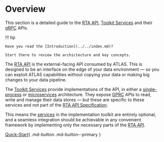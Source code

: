 # Overview

This section is a detailed guide to the [RTA API](../api/index.md), [Toolkit Services](../services/index.md) and their [gRPC](https://grpc.io/) APIs.

!!! tip

    Have you read the [Introduction](../../index.md)?
    
    Start there to review the archictecture and key concepts.

The [RTA API](../api/index.md) is the external-facing API consumed by ATLAS.
This is designed to be an interface on the edge of your data environment &mdash; so you can exploit ATLAS capabilities without copying your data or making big changes to your data pipeline.

The [Toolkit Services](../services/index.md) provide implementations of the API, in either a [single-process](../../../extending-atlas/rta/introduction/architectures.md#rta-server) or [microservices](../../../extending-atlas/rta/introduction/architectures.md#microservices) architecture.
They expose [GPRC](https://grpc.io/) APIs to read, write and manage their data stores &mdash; but these are specific to these services and not part of the [RTA API Specification](../api/index.md).

This means the [services](../services/index.md) in the implementation toolkit are entirely optional, and a seamless integration should be achievable in any convenient framework by implementing only the necessary parts of the [RTA API](../api/index.md).

[Quick-Start](tutorials/quick-start/index.md){ .md-button .md-button--primary }